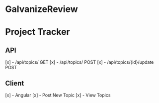 # GalvanizeReview

# Project Tracker

## API
[x] - /api/topics/ GET
[x] - /api/topics/ POST
[x] - /api/topics/{id}/update POST

## Client
[x] - Angular
[x] - Post New Topic
[x] - View Topics

